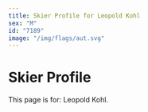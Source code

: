 ```yaml
---
title: Skier Profile for Leopold Kohl
sex: "M"
id: "7189"
image: "/img/flags/aut.svg" 
---
```


# Skier Profile

This page is for: Leopold Kohl.
    